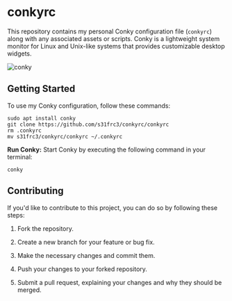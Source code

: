# conkyrc

This repository contains my personal Conky configuration file (`conkyrc`) along with any associated assets or scripts. Conky is a lightweight system monitor for Linux and Unix-like systems that provides customizable desktop widgets.

![conky](conky.png)

## Getting Started

To use my Conky configuration, follow these commands:

```
sudo apt install conky
git clone https://github.com/s31frc3/conkyrc/conkyrc
rm .conkyrc
mv s31frc3/conkyrc/conkyrc ~/.conkyrc
```
**Run Conky:** Start Conky by executing the following command in your terminal:
```
conky
```

## Contributing

If you'd like to contribute to this project, you can do so by following these steps:

1. Fork the repository.

2. Create a new branch for your feature or bug fix.

3. Make the necessary changes and commit them.

4. Push your changes to your forked repository.

5. Submit a pull request, explaining your changes and why they should be merged.
